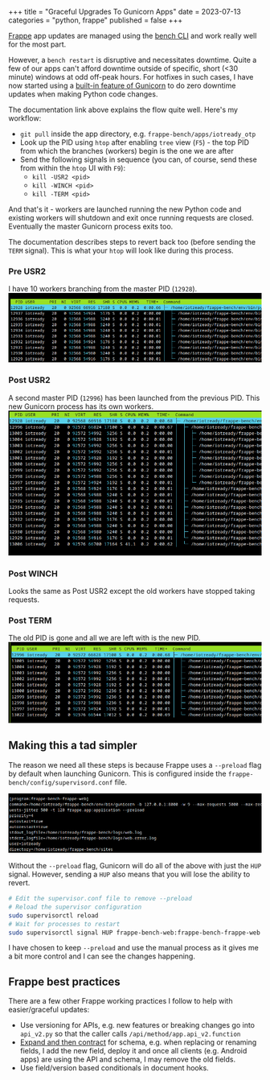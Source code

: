 +++
title = "Graceful Upgrades To Gunicorn Apps"
date = 2023-07-13
categories = "python, frappe"
published = false
+++


[Frappe](https://frappeframework.com) app updates are managed using the [bench CLI](https://github.com/frappe/bench) and 
work really well for the most part.

However, a `bench restart` is disruptive and necessitates downtime. Quite a few of our apps can't afford downtime outside of specific,
short (<30 minute) windows at odd off-peak hours. 
For hotfixes in such cases, I have now started using a [built-in feature of Gunicorn](https://docs.gunicorn.org/en/stable/signals.html#binary-upgrade) 
to do zero downtime updates when making Python code changes.

The documentation link above explains the flow quite well. Here's my workflow:

- `git pull` inside the app directory, e.g. `frappe-bench/apps/iotready_otp`
- Look up the PID using `htop` after enabling `tree` view (`F5`) - the top PID from which the branches (workers) begin is the one we are after
- Send the following signals in sequence (you can, of course, send these from within the `htop` UI with `F9`):
    - `kill -USR2 <pid>`
    - `kill -WINCH <pid>`
    - `kill -TERM <pid>`

And that's it - workers are launched running the new Python code and existing workers will shutdown and exit once running requests are closed.
Eventually the master Gunicorn process exits too.

The documentation describes steps to revert back too (before sending the `TERM` signal). This is what your `htop` will look like during this process.

### Pre USR2
I have 10 workers branching from the master PID (`12928`).
![Pre USR2](/images/gunicorn_pre_usr2.png)

### Post USR2
A second master PID (`12996`) has been launched from the previous PID. This new Gunicorn process has its own workers.
![Post USR2](/images/gunicorn_post_usr2.png)

### Post WINCH
Looks the same as Post USR2 except the old workers have stopped taking requests.

### Post TERM
The old PID is gone and all we are left with is the new PID.
![Post TERM](/images/gunicorn_post_term.png)


## Making this a tad simpler

The reason we need all these steps is because Frappe uses a `--preload` flag by default when launching Gunicorn. This is configured 
inside the `frappe-bench/config/supervisord.conf` file. 

![Gunicorn Supervisor Conf](/images/gunicorn_supervisor_conf.png)

Without the `--preload` flag, Gunicorn will do all of the above with just the `HUP` signal. However, sending a `HUP` also means that you 
will lose the ability to revert.

```bash
# Edit the supervisor.conf file to remove --preload
# Reload the supervisor configuration
sudo supervisorctl reload
# Wait for processes to restart
sudo supervisorctl signal HUP frappe-bench-web:frappe-bench-frappe-web
```

I have chosen to keep `--preload` and use the manual process as it gives me a bit more control and I can see the changes happening. 

## Frappe best practices

There are a few other Frappe working practices I follow to help with easier/graceful updates:

- Use versioning for APIs, e.g. new features or breaking changes go into `api_v2.py` so that the caller calls `/api/method/app.api_v2.function`
- [Expand and then contract](https://www.prisma.io/dataguide/types/relational/expand-and-contract-pattern) 
for schema, e.g. when replacing or renaming fields, I add the new field, deploy it and once all clients (e.g. Android apps) 
are using the API and schema, I may remove the old fields. 
- Use field/version based conditionals in document hooks. 
